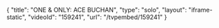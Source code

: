 {
    "title": "ONE & ONLY: ACE BUCHAN",
    "type": "solo",
    "layout": "iframe-static",
    "videoId": "159241",
    "url": "\/tvpembed\/159241"
}